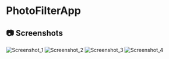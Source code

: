 # PhotoFilterApp
## :camera: Screenshots

![Screenshot_1](https://github.com/karagulov23/PhotoFilterApp/assets/62842649/922052c8-ec22-4021-912f-9c49cb4a5e9b)
![Screenshot_2](https://github.com/karagulov23/PhotoFilterApp/assets/62842649/34054834-ba54-41d0-bb50-2e8875f91f61)
![Screenshot_3](https://github.com/karagulov23/PhotoFilterApp/assets/62842649/52de5fb5-4094-42c8-8ed9-c86758ef8582)
![Screenshot_4](https://github.com/karagulov23/PhotoFilterApp/assets/62842649/556ece82-7245-4827-bcc1-9ac43c096c1c)
